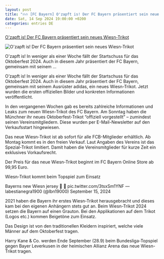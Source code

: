 ```yaml
---
layout: post
title: "🔥🔥 [FC Bayern] O'zapft is! Der FC Bayern präsentiert sein neues Wiesn-Trikot"
date: Sat, 14 Sep 2024 19:00:00 +0200
categories: entries DE
---
```

[O'zapft is! Der FC Bayern präsentiert sein neues Wiesn-Trikot](https://fcbinside.de/2024/09/15/ozapft-is-der-fc-bayern-praesentiert-sein-neues-wiesn-trikot/)

![O'zapft is! Der FC Bayern präsentiert sein neues Wiesn-Trikot](https://fcbinside.de/wp-content/uploads/2024/09/wiesn-trikot-2024.jpg)

O'zapft is! In weniger als einer Woche fällt der Startschuss für das Oktoberfest 2024. Auch in diesem Jahr präsentiert der FC Bayern, gemeinsam mit seinem ...

O’zapft is! In weniger als einer Woche fällt der Startschuss für das Oktoberfest 2024. Auch in diesem Jahr präsentiert der FC Bayern, gemeinsam mit seinem Ausrüster adidas, ein neues Wiesn-Trikot. Jetzt wurden die ersten offiziellen Bilder und konkreten Informationen veröffentlicht.







In den vergangenen Wochen gab es bereits zahlreiche Informationen und Leaks zum neuen Wiesn-Trikot des FC Bayern. Am Sonntag haben die Münchner ihr neues Oktoberfest-Trikot “offiziell vorgestellt” – zumindest seinen Vereinsmitgliedern. Diese wurden per E-Mail-Newsletter auf den Verkaufsstart hingewiesen.

Das neue Wiesn-Trikot ist ab sofort für alle FCB-Mitglieder erhältlich. Ab Montag kommt es in den freien Verkauf. Laut Angaben des Vereins ist das Spezial-Trikot limitiert. Damit haben die Vereinsmitglieder für kurze Zeit ein exklusives Vorkaufsrecht.

Der Preis für das neue Wiesn-Trikot beginnt im FC Bayern Online Store ab 99,95 Euro.

Wiesn-Trikot kommt beim Topspiel zum Einsatz

Bayerns new Wiesn jersey 🍺 🥨 pic.twitter.com/3tsxSm1YNF — labestianegra1900 (@lbn19000) September 15, 2024

2021 haben die Bayern ihr erstes Wiesn-Trikot herausgebracht und dieses kam bei den eigenen Anhängern stets gut an. Beim Wiesn-Trikot 2024 setzen die Bayern auf einen Grauton. Bei den Applikationen auf dem Trikot (Logos etc.) kommen Beigetöne zum Einsatz.

Das Design ist von den traditionellen Kleidern inspiriert, welche viele Männer auf dem Oktoberfest tragen.

Harry Kane & Co. werden Ende September (28.9) beim Bundesliga-Topspiel gegen Bayer Leverkusen in der heimischen Allianz Arena das neue Wiesn-Trikot tragen.

